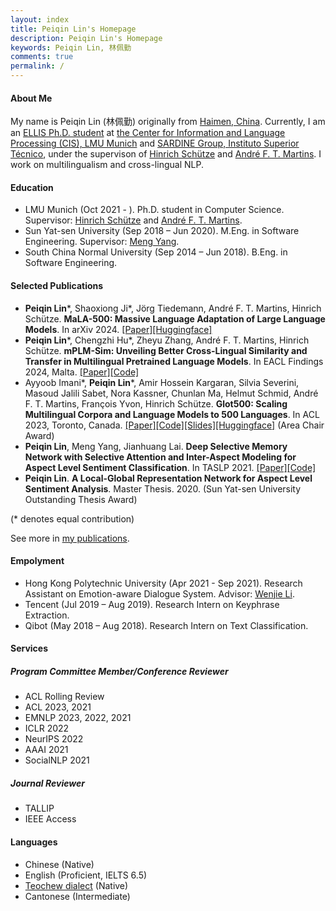```yaml
---
layout: index
title: Peiqin Lin's Homepage
description: Peiqin Lin's Homepage
keywords: Peiqin Lin, 林佩勤
comments: true
permalink: /
---
```


#### About Me

My name is Peiqin Lin (林佩勤) originally from [Haimen, China](https://en.wikipedia.org/wiki/Haimen,_Guangdong). Currently, I am an [ELLIS Ph.D. student](https://ellis.eu/phd-postdoc) at [the Center for Information and Language Processing (CIS), LMU Munich](https://schuetze.cis.lmu.de/) and [SARDINE Group, Instituto Superior Técnico](https://sardine-lab.github.io/), under the supervison of [Hinrich Schütze](https://schuetze.cis.lmu.de/team/) and [André F. T. Martins](https://andre-martins.github.io/index.html). I work on multilingualism and cross-lingual NLP.

#### Education

- LMU Munich (Oct 2021 - ). Ph.D. student in Computer Science. Supervisor: [Hinrich Schütze](https://schuetze.cis.lmu.de/team/) and [André F. T. Martins](https://andre-martins.github.io/index.html). 
- Sun Yat-sen University (Sep 2018 – Jun 2020). M.Eng. in Software Engineering. Supervisor: [Meng Yang](https://scholar.google.com/citations?user=r2nw6DIAAAAJ&hl=en).
- South China Normal University (Sep 2014 – Jun 2018). B.Eng. in Software Engineering.

#### Selected Publications

- **Peiqin Lin**\*, Shaoxiong Ji\*, Jörg Tiedemann, André F. T. Martins, Hinrich Schütze. **MaLA-500: Massive Language Adaptation of Large Language Models**. In arXiv 2024. [[Paper]](https://arxiv.org/abs/2401.13303)[[Huggingface]](https://huggingface.co/MaLA-LM/mala-500)
- **Peiqin Lin**\*, Chengzhi Hu\*, Zheyu Zhang, André F. T. Martins, Hinrich Schütze. **mPLM-Sim: Unveiling Better Cross-Lingual Similarity and Transfer in Multilingual Pretrained Language Models**. In EACL Findings 2024, Malta. [[Paper]](https://arxiv.org/abs/2305.13684)[[Code]](https://github.com/cisnlp/mPLM-Sim)
- Ayyoob Imani\*, **Peiqin Lin**\*, Amir Hossein Kargaran, Silvia Severini, Masoud Jalili Sabet, Nora Kassner, Chunlan Ma, Helmut Schmid, André F. T. Martins, François Yvon, Hinrich Schütze. **Glot500: Scaling Multilingual Corpora and Language Models to 500 Languages**. In ACL 2023, Toronto, Canada. [[Paper]](https://arxiv.org/abs/2305.12182)[[Code]](https://github.com/cisnlp/Glot500)[[Slides]](assets/files/ACL23-Glot500.pdf)[[Huggingface]](https://huggingface.co/cis-lmu/glot500-base) (Area Chair Award)
- **Peiqin Lin**, Meng Yang, Jianhuang Lai. **Deep Selective Memory Network with Selective Attention and Inter-Aspect Modeling for Aspect Level Sentiment Classification**. In TASLP 2021. [[Paper]](https://ieeexplore.ieee.org/document/9352558)[[Code]](https://github.com/lpq29743/DSMN-SAIM)
- **Peiqin Lin**. **A Local-Global Representation Network for Aspect Level Sentiment Analysis**. Master Thesis. 2020. (Sun Yat-sen University Outstanding Thesis Award)

(\* denotes equal contribution)

See more in [my publications](https://lpq29743.github.io/publications/).

#### Empolyment

- Hong Kong Polytechnic University (Apr 2021 - Sep 2021). Research Assistant on Emotion-aware Dialogue System. Advisor: [Wenjie Li](http://www4.comp.polyu.edu.hk/~cswjli/).
- Tencent (Jul 2019 – Aug 2019). Research Intern on Keyphrase Extraction.
- Qibot (May 2018 – Aug 2018). Research Intern on Text Classification.

#### Services

##### Program Committee Member/Conference Reviewer

- ACL Rolling Review
- ACL 2023, 2021
- EMNLP 2023, 2022, 2021
- ICLR 2022
- NeurIPS 2022
- AAAI 2021
- SocialNLP 2021

##### Journal Reviewer

- TALLIP
- IEEE Access

#### Languages

- Chinese (Native)
- English (Proficient, IELTS 6.5)
- [Teochew dialect](https://en.wikipedia.org/wiki/Teochew_dialect) (Native)
- Cantonese (Intermediate)

